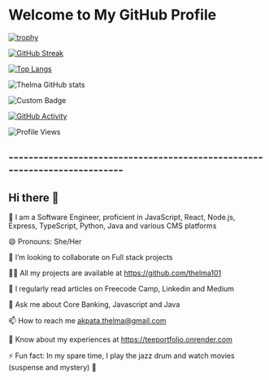 # Welcome to My GitHub Profile

[![trophy](https://github-profile-trophy.vercel.app/?username=Thelma101&theme=dracula&no-frame=true&title=Followers,Stars,Commits)](https://github.com/ryo-ma/github-profile-trophy)

[![GitHub Streak](https://github-readme-streak-stats.herokuapp.com/?user=Thelma101)](https://git.io/streak-stats)

[![Top Langs](https://github-readme-stats.vercel.app/api/top-langs/?username=Thelma101&layout=compact&theme=radical)](https://github.com/anuraghazra/github-readme-stats)

![Thelma GitHub stats](https://github-readme-stats.vercel.app/api?username=Thelma101&show_icons=true&hide_border=true)

![Custom Badge](https://img.shields.io/badge/My_Custom_Badge-123456?style=for-the-badge&logo=appveyor)

[![GitHub Activity](https://activity-graph.herokuapp.com/graph?username=Thelma101&theme=github)](https://github.com/ashutosh00710/github-readme-activity-graph)

![Profile Views](https://komarev.com/ghpvc/?username=Thelma101&color=blue)

## --------------------------------------------------------------------------


## Hi there 👋


🥰 I am a Software Engineer, proficient in JavaScript, React, Node.js, Express, TypeScript, Python, Java and various CMS platforms

😄 Pronouns: She/Her

👯 I’m looking to collaborate on Full stack projects

👨‍💻 All my projects are available at https://github.com/thelma101

📝 I regularly read articles on Freecode Camp, Linkedin and Medium

💬 Ask me about Core Banking, Javascript and Java

📫 How to reach me akpata.thelma@gmail.com

📄 Know about my experiences at https://teeportfolio.onrender.com

⚡ Fun fact: In my spare time, I play the jazz drum and watch movies (suspense and mystery) 🌱
